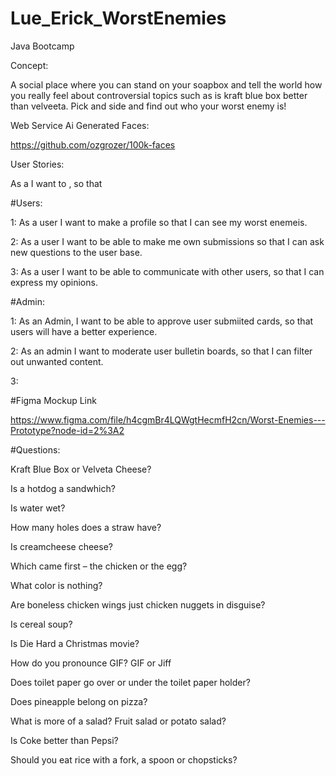 # Lue_Erick_WorstEnemies
Java Bootcamp 

Concept:

A social place where you can stand on your soapbox and tell the world how you really feel about controversial topics such as is kraft blue box better than velveeta. Pick and side and find out who your worst enemy is!

Web Service Ai Generated Faces:

https://github.com/ozgrozer/100k-faces

User Stories:

As a <role> I want to <action>, so that <reason>

#Users:

1: As a user I want to make a profile so that I can see my worst enemeis.

2: As a user I want to be able to make me own submissions so that I can ask new questions to the user base.

3: As a user I want to be able to communicate with other users, so that I can express my opinions.

#Admin:

1: As an Admin, I want to be able to approve user submiited cards, so that users will have a better experience.

2: As an admin I want to moderate user bulletin boards, so that I can filter out unwanted content.

3: 

#Figma Mockup Link

https://www.figma.com/file/h4cgmBr4LQWgtHecmfH2cn/Worst-Enemies---Prototype?node-id=2%3A2

#Questions: 

Kraft Blue Box or Velveta Cheese?

Is a hotdog a sandwhich?

Is water wet?

How many holes does a straw have?

Is creamcheese cheese?

Which came first – the chicken or the egg?

What color is nothing?

Are boneless chicken wings just chicken nuggets in disguise?

Is cereal soup?

Is Die Hard a Christmas movie?

How do you pronounce GIF?
GIF or Jiff

Does toilet paper go over or under the toilet paper holder?

Does pineapple belong on pizza?

What is more of a salad? Fruit salad or potato salad? 

Is Coke better than Pepsi?

Should you eat rice with a fork, a spoon or chopsticks?














